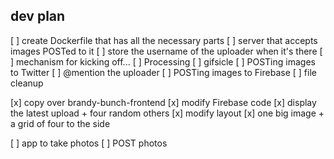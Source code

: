 ## dev plan

[ ] create Dockerfile that has all the necessary parts
  [ ] server that accepts images POSTed to it
    [ ] store the username of the uploader when it's there
  [ ] mechanism for kicking off...
    [ ] Processing
    [ ] gifsicle
    [ ] POSTing images to Twitter
      [ ] @mention the uploader
    [ ] POSTing images to Firebase
    [ ] file cleanup

[x] copy over brandy-bunch-frontend
[x] modify Firebase code
  [x] display the latest upload + four random others
[x] modify layout
  [x] one big image + a grid of four to the side

[ ] app to take photos
  [ ] POST photos